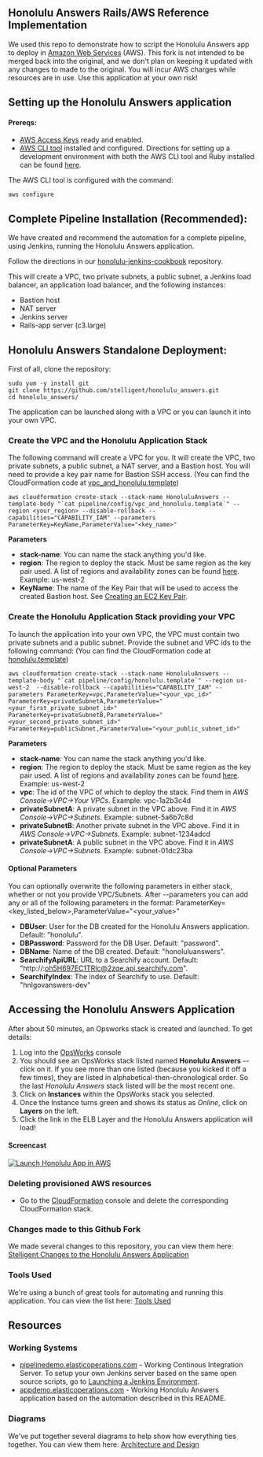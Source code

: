 ## Honolulu Answers Rails/AWS Reference Implementation

We used this repo to demonstrate how to script the Honolulu Answers app to deploy in [Amazon Web Services](https://aws.amazon.com/) (AWS). This fork is not intended to be merged back into the original, and we don't plan on keeping it updated with any changes to made to the original. You will incur AWS charges while resources are in use. Use this application at your own risk!

## Setting up the Honolulu Answers application
#### Prereqs:
* [AWS Access Keys](http://docs.aws.amazon.com/AWSSimpleQueueService/latest/SQSGettingStartedGuide/AWSCredentials.html) ready and enabled.
* [AWS CLI tool](https://aws.amazon.com/cli/) installed and configured. Directions for setting up a development environment with both the AWS CLI tool and Ruby installed can be found [here](https://github.com/stelligent/stelligent_commons/wiki/Development-Environment-Setup).
 
The AWS CLI tool is configured with the command:

```
aws configure
```

## Complete Pipeline Installation (Recommended):
We have created and recommend the automation for a complete pipeline, using Jenkins, running the Honolulu Answers application.

Follow the directions in our [honolulu-jenkins-cookbook](https://github.com/stelligent/honolulu_jenkins_cookbooks) repository.

This will create a VPC, two private subnets, a public subnet, a Jenkins load balancer, an application load balancer, and the following instances:
* Bastion host
* NAT server
* Jenkins server
* Rails-app server (c3.large)

## Honolulu Answers Standalone Deployment:

First of all, clone the repository:

```
sudo yum -y install git
git clone https://github.com/stelligent/honolulu_answers.git
cd honolulu_answers/
```

The application can be launched along with a VPC or you can launch it into your own VPC.
### Create the VPC and the Honolulu Application Stack

The following command will create a VPC for you. It will create the VPC, two private subnets, a public subnet, a NAT server, and a Bastion host. You will need to provide a key pair name for Bastion SSH access. (You can find the CloudFormation code at [vpc_and_honolulu.template](https://github.com/stelligent/honolulu_answers/blob/master/pipeline/config/vpc_and_honolulu.template))

```
aws cloudformation create-stack --stack-name HonoluluAnswers --template-body "`cat pipeline/config/vpc_and_honolulu.template`" --region <your_region> --disable-rollback --capabilities="CAPABILITY_IAM" --parameters ParameterKey=KeyName,ParameterValue="<key_name>"
```

**Parameters**
* **stack-name**: You can name the stack anything you'd like.
* **region**: The region to deploy the stack. Must be same region as the key pair used. A list of regions and availability zones can be found [here](http://www.stelligent.com/cloud/list-all-the-availability-zones/). Example: us-west-2
* **KeyName**: The name of the Key Pair that will be used to access the created Bastion host. See [Creating an EC2 Key Pair](http://docs.aws.amazon.com/AWSCloudFormation/latest/UserGuide/cfn-console-create-keypair.html).  


### Create the Honolulu Application Stack providing your VPC
To launch the application into your own VPC, the VPC must contain two private subnets and a public subnet. Provide the subnet and VPC ids to the following command: (You can find the CloudFormation code at [honolulu.template](https://github.com/stelligent/honolulu_answers/blob/master/pipeline/config/honolulu.template))

```
aws cloudformation create-stack --stack-name HonoluluAnswers --template-body "`cat pipeline/config/honolulu.template`" --region us-west-2  --disable-rollback --capabilities="CAPABILITY_IAM" --parameters ParameterKey=vpc,ParameterValue="<your_vpc_id>" ParameterKey=privateSubnetA,ParameterValue="<your_first_private_subnet_id>" ParameterKey=privateSubnetB,ParameterValue="<your_second_private_subnet_id>" ParameterKey=publicSubnet,ParameterValue="<your_public_subnet_id>" 
```

**Parameters**
* **stack-name**: You can name the stack anything you'd like.
* **region**: The region to deploy the stack. Must be same region as the key pair used. A list of regions and availability zones can be found [here](http://www.stelligent.com/cloud/list-all-the-availability-zones/). Example: us-west-2
* **vpc**: The id of the VPC of which to deploy the stack. Find them in _AWS Console->VPC->Your VPCs_. Example: vpc-1a2b3c4d
* **privateSubnetA**: A private subnet in the VPC above. Find it in _AWS Console->VPC->Subnets_. Example: subnet-5a6b7c8d
* **privateSubnetB**: Another private subnet in the VPC above. Find it in _AWS Console->VPC->Subnets_. Example: subnet-1234adcd
* **privateSubnetA**: A public subnet in the VPC above. Find it in _AWS Console->VPC->Subnets_. Example: subnet-01dc23ba

#### Optional Parameters
You can optionally overwrite the following parameters in either stack, whether or not you provide VPC/Subnets.
After --parameters you can add any or all of the following parameters in the format:  ParameterKey=<key_listed_below>,ParameterValue="<your_value>"
* **DBUser**: User for the DB created for the Honolulu Answers application. Default: "honolulu".
* **DBPassword**: Password for the DB User. Default: "password".
* **DBName**: Name of the DB created. Default: "honoluluanswers".
* **SearchifyApiURL**: URL to a Searchify account. Default: "http://:oh5H697EC1TRlc@2zqe.api.searchify.com".
* **SearchifyIndex**: The index of Searchify to use. Default: "hnlgovanswers-dev"

## Accessing the Honolulu Answers Application
After about 50 minutes, an Opsworks stack is created and launched. To get details:

1. Log into the [OpsWorks](http://console.aws.amazon.com/opsworks) console
1. You should see an OpsWorks stack listed named **Honolulu Answers** -- click on it. If you see more than one listed (because you kicked it off a few times), they are listed in alphabetical-then-chronological order. So the last *Honolulu Answers* stack listed will be the most recent one.
1. Click on **Instances** within the OpsWorks stack you selected.
1. Once the Instance turns green and shows its status as *Online*, click on **Layers** on the left.
1. Click the link in the ELB Layer and the Honolulu Answers application will load!

#### Screencast
[![Launch Honolulu App in AWS](https://s3.amazonaws.com/stelligent_website/casestudies/launch_honolulu_app.jpg)](http://youtu.be/80wVgZU2j_E)

### Deleting provisioned AWS resources
* Go to the [CloudFormation](http://console.aws.amazon.com/cloudformation) console and delete the corresponding CloudFormation stack.

### Changes made to this Github Fork

We made several changes to this repository, you can view them here: [Stelligent Changes to the Honolulu Answers Application](https://github.com/stelligent/honolulu_answers/wiki/Stelligent-Changes-to-the-Honolulu-Answers-Application)

### Tools Used

We're using a bunch of great tools for automating and running this application. You can view the list here: [Tools Used](https://github.com/stelligent/honolulu_answers/wiki/Tools-Used)

## Resources
### Working Systems

* [pipelinedemo.elasticoperations.com](http://pipelinedemo.elasticoperations.com/) - Working Continous Integration Server. To setup your own Jenkins server based on the same open source scripts, go to [Launching a Jenkins Environment](https://github.com/stelligent/honolulu_jenkins_cookbooks/wiki/Launching-a-Jenkins-Environment).
* [appdemo.elasticoperations.com](http://appdemo.elasticoperations.com/) - Working Honolulu Answers application based on the automation described in this README.

### Diagrams
We've put together several diagrams to help show how everything ties together. You can view them here: [Architecture and Design](https://github.com/stelligent/honolulu_answers/wiki/Architecture-and-Design)
